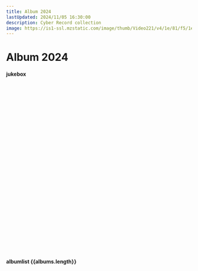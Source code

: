 ```yaml
---
title: Album 2024
lastUpdated: 2024/11/05 16:30:00
description: Cyber Record collection
image: https://is1-ssl.mzstatic.com/image/thumb/Video221/v4/1e/81/f5/1e81f57a-fe6f-1de5-c513-428f5bbbc0ba/Job482682bc-6371-4ed0-984a-d16fd1d7ff3f-173009521-PreviewImage_Preview_Image_Intermediate_nonvideo_sdr_337199345_1851821249-Time1722633691741.png/316x316bb.webp
---
```


# Album 2024

#### jukebox    

<div style="padding:10px;"> </div>

<iframe allow="autoplay *; encrypted-media *; fullscreen *; clipboard-write" frameborder="0" height="450" style="width:100%;overflow:hidden;border-radius:10px;" sandbox="allow-forms allow-popups allow-same-origin allow-scripts allow-storage-access-by-user-activation allow-top-navigation-by-user-activation" :src="jukeBox"></iframe>

#### albumlist {{albums.length}}

<template v-for="(album, idx) in albums" >
    <div class="container" :id="albumId(album.artist, album.name)">
        <div class="wrap" @click="changeJukebox(album.link)">
            <img-lazy class="album-img" :src="album.img"/>
        </div>
        <div class="blog-content">
            <h4>{{album.date}}</h4>
            <h3>
                <a :href="`#${albumId(album.artist, album.name)}`"
                    class="header-anchor"
                    aria-hidden="true">#</a>
                {{idx+1}}. {{album.artist}} - {{album.name}}
                <a :href="album.link" target="_blank"><img class="apple-music-img" src="@image/2024/apple-music.png"></a>
            </h3>
            <p>{{album.memo}}</p>
        </div>
    </div>
</template>



<script>
import albumList from '@data/albumList.json'

export default {
    // async mounted() {
    //     window.global ||= window;
    //     const axios = require('axios').default
    //     const data = await axios.get('https://reqres.in/api/users');
    //     console.log(data);
    // },
    methods: {
        albumId(artist, name) {
            var id = artist + '-' + name;
            id = id.replaceAll(' ', '-');
            return id;
        },
        changeJukebox(link) {
            this.jukeBox = link.replace('music', 'embed.music');
            location.href = '#jukebox';
        },
    },
    data() {
        return {
            albums: albumList.album,
            jukeBox: albumList.album[0].link.replace('music', 'embed.music'),
        }
    }
}
</script>

<style scoped>
h3 {
    margin-top: 10px;
    margin-bottom: 0;
}
p {
    margin: 10px 0 0 0;
    font-size: 0.85em;
}
h4 {
    margin-bottom: 0;
}

.container {
    display: flex;
    margin-top: 20px;
    scroll-margin-block-start: 70px;
}
.apple-music-img {
    width: 20px;
    height: 20px;
}
.album-img {
    cursor: pointer;
    width: 200px;
    height: 200px;
}
.blog-content {
    flex: 2;
    display: flex;
    flex-direction: column;
    justify-content: flex-start;
    margin-left: 50px;
}

@media (max-width: 800px) {
    .container {
        flex-direction: column;
        margin-top: 40px;
    }
    .blog-content {
        margin: 20px;
    }
    .wrap {
        margin:auto;
    }
}
</style>